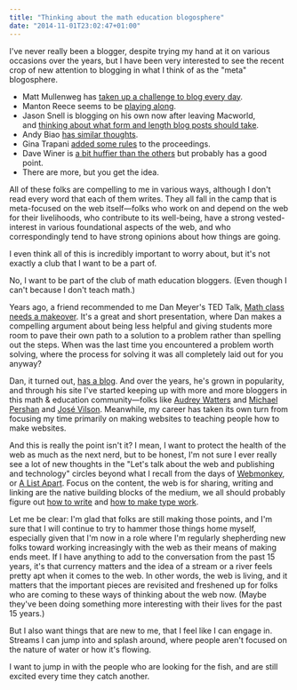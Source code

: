 ```yaml
---
title: "Thinking about the math education blogosphere"
date: "2014-11-01T23:02:47+01:00"
---
```


I've never really been a blogger, despite trying my hand at it on various occasions over the years, but I have been very interested to see the recent crop of new attention to blogging in what I think of as the "meta" blogosphere.

<ul>
    <li>Matt Mullenweg has <a href="http://ma.tt/2014/10/streak/">taken up a challenge to blog every day</a>.</li>
    <li>Manton Reece seems to be <a href="http://www.manton.org/2014/10/blogging-every-day.html">playing along</a>.</li>
    <li>Jason Snell is blogging on his own now after leaving Macworld, and <a href="http://sixcolors.com/post/2014/10/bigger-than-a-tweet/">thinking about what form and length blog posts should take</a>.</li>
    <li>Andy Biao <a href="http://waxy.org/2014/10/middling/">has similar thoughts</a>.</li>
    <li>Gina Trapani <a href="http://scribbling.net/2014/10/16/short-form-blogging/">added some rules</a> to the proceedings.</li>
    <li>Dave Winer is <a href="http://scripting.com/2014/09/28/myManifestoForWebWriting.html">a bit huffier than the others</a> but probably has a good point.</li>
    <li>There are more, but you get the idea.</li>
</ul>

All of these folks are compelling to me in various ways, although I don't read every word that each of them writes. They all fall in the camp that is meta-focused on the web itself—folks who work on and depend on the web for their livelihoods, who contribute to its well-being, have a strong vested-interest in various foundational aspects of the web, and who correspondingly tend to have strong opinions about how things are going.

I even think all of this is incredibly important to worry about, but it's not exactly a club that I want to be a part of.

No, I want to be part of the club of math education bloggers. (Even though I can't because I don't teach math.)

Years ago, a friend recommended to me Dan Meyer's TED Talk, <a href="http://www.ted.com/talks/dan_meyer_math_curriculum_makeover">Math class needs a makeover</a>. It's a great and short presentation, where Dan makes a compelling argument about being less helpful and giving students more room to pave their own path to a solution to a problem rather than spelling out the steps. When was the last time you encountered a problem worth solving, where the process for solving it was all completely laid out for you anyway?

Dan, it turned out, <a href="http://blog.mrmeyer.com">has a blog</a>. And over the years, he's grown in popularity, and through his site I've started keeping up with more and more bloggers in this math &amp; education community—folks like <a href="http://www.hackeducation.com">Audrey Watters</a> and <a href="http://rationalexpressions.blogspot.com">Michael Pershan</a> and <a href="http://thejosevilson.com">José Vilson</a>. Meanwhile, my career has taken its own turn from focusing my time primarily on making websites to teaching people how to make websites.

And this is really the point isn't it? I mean, I want to protect the health of the web as much as the next nerd, but to be honest, I'm not sure I ever really see a lot of new thoughts in the "Let's talk about the web and publishing and technology" circles beyond what I recall from the days of <a href="https://web.archive.org/web/19990915092410/http://www.hotwired.com/webmonkey/98/07/index0a.html?tw=design">Webmonkey</a>, or <a href="http://alistapart.com/article/writing-for-the-web">A List Apart</a>. Focus on the content, the web is for sharing, writing and linking are the native building blocks of the medium, we all should probably figure out <a href="http://aworkinglibrary.com/reading/bird-by-bird/">how to write</a> and <a href="http://practicaltypography.com/typography-in-ten-minutes.html">how to make type work</a>.

Let me be clear: I'm glad that folks are still making those points, and I'm sure that I will continue to try to hammer those things home myself, especially given that I'm now in a role where I'm regularly shepherding new folks toward working increasingly with the web as their means of making ends meet. If I have anything to add to the conversation from the past 15 years, it's that currency matters and the idea of a stream or a river feels pretty apt when it comes to the web. In other words, the web is living, and it matters that the important pieces are revisited and freshened up for folks who are coming to these ways of thinking about the web now. (Maybe they've been doing something more interesting with their lives for the past 15 years.)

But I also want things that are new to me, that I feel like I can engage in. Streams I can jump into and splash around, where people aren't focused on the nature of water or how it's flowing.

I want to jump in with the people who are looking for the fish, and are still excited every time they catch another.
